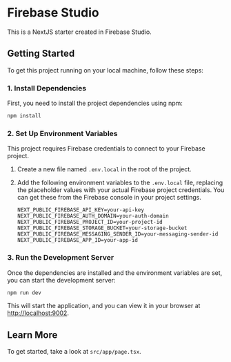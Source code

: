 # Firebase Studio

This is a NextJS starter created in Firebase Studio.

## Getting Started

To get this project running on your local machine, follow these steps:

### 1. Install Dependencies

First, you need to install the project dependencies using npm:

```bash
npm install
```

### 2. Set Up Environment Variables

This project requires Firebase credentials to connect to your Firebase project.

1.  Create a new file named `.env.local` in the root of the project.
2.  Add the following environment variables to the `.env.local` file, replacing the placeholder values with your actual Firebase project credentials. You can get these from the Firebase console in your project settings.

    ```
    NEXT_PUBLIC_FIREBASE_API_KEY=your-api-key
    NEXT_PUBLIC_FIREBASE_AUTH_DOMAIN=your-auth-domain
    NEXT_PUBLIC_FIREBASE_PROJECT_ID=your-project-id
    NEXT_PUBLIC_FIREBASE_STORAGE_BUCKET=your-storage-bucket
    NEXT_PUBLIC_FIREBASE_MESSAGING_SENDER_ID=your-messaging-sender-id
    NEXT_PUBLIC_FIREBASE_APP_ID=your-app-id
    ```

### 3. Run the Development Server

Once the dependencies are installed and the environment variables are set, you can start the development server:

```bash
npm run dev
```

This will start the application, and you can view it in your browser at [http://localhost:9002](http://localhost:9002).

## Learn More

To get started, take a look at `src/app/page.tsx`.
